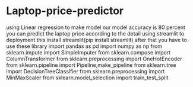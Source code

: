 # Laptop-price-predictor

using Linear regression to make model
our model accuracy is 80 percent you can predict the laptop price according to the detail
using streamlit to deployment this 
install streamlit(pip install streamlit)
after that you have to use these library
import pandas as pd
import numpy as np
from sklearn.impute import SimpleImputer
from sklearn.compose import ColumnTransformer
from sklearn.preprocessing import OneHotEncoder
from sklearn.pipeline import Pipeline,make_pipeline
from sklearn.tree import DecisionTreeClassifier
from sklearn.preprocessing import MinMaxScaler
from sklearn.model_selection import train_test_split


